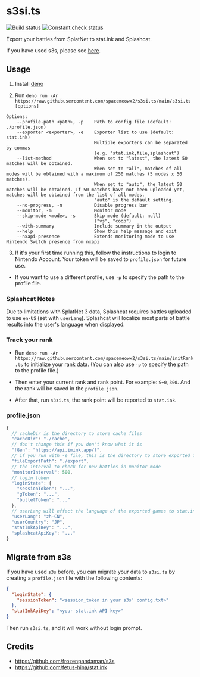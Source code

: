 # s3si.ts

[![Build status](https://github.com/spacemeowx2/s3si.ts/workflows/Build/badge.svg)](https://github.com/spacemeowx2/s3si.ts/actions/workflows/ci.yaml)
[![Constant check status](https://github.com/spacemeowx2/s3si.ts/workflows/Constant%20Check/badge.svg)](https://github.com/spacemeowx2/s3si.ts/actions/workflows/constant-check.yaml)

Export your battles from SplatNet to stat.ink and Splashcat.

If you have used s3s, please see [here](#migrate-from-s3s).

## Usage

1. Install [deno](https://deno.land/)

2. Run
   `deno run -Ar https://raw.githubusercontent.com/spacemeowx2/s3si.ts/main/s3si.ts [options]`

```
Options:
    --profile-path <path>, -p    Path to config file (default: ./profile.json)
    --exporter <exporter>, -e    Exporter list to use (default: stat.ink)
                                 Multiple exporters can be separated by commas
                                 (e.g. "stat.ink,file,splashcat")
    --list-method                When set to "latest", the latest 50 matches will be obtained.
                                 When set to "all", matches of all modes will be obtained with a maximum of 250 matches (5 modes x 50 matches).
                                 When set to "auto", the latest 50 matches will be obtained. If 50 matches have not been uploaded yet, matches will be obtained from the list of all modes.
                                 "auto" is the default setting.
    --no-progress, -n            Disable progress bar
    --monitor, -m                Monitor mode
    --skip-mode <mode>, -s       Skip mode (default: null)
                                 ("vs", "coop")
    --with-summary               Include summary in the output
    --help                       Show this help message and exit
    --nxapi-presence             Extends monitoring mode to use Nintendo Switch presence from nxapi
```

3. If it's your first time running this, follow the instructions to login to
   Nintendo Account. Your token will be saved to `profile.json` for future use.

- If you want to use a different profile, use `-p` to specify the path to the
  profile file.

### Splashcat Notes

Due to limitations with SplatNet 3 data, Splashcat requires battles uploaded to use `en-US` (set with `userLang`). Splashcat will localize most parts of battle results into the user's language when displayed.

### Track your rank

- Run
  `deno run -Ar https://raw.githubusercontent.com/spacemeowx2/s3si.ts/main/initRank.ts`
  to initialize your rank data. (You can also use `-p` to specify the path to
  the profile file.)

- Then enter your current rank and rank point. For example: `S+0,300`. And the
  rank will be saved in the `profile.json`.

- After that, run `s3si.ts`, the rank point will be reported to `stat.ink`.

### profile.json

```js
{
  // cacheDir is the directory to store cache files
  "cacheDir": "./cache",
  // don't change this if you don't know what it is
  "fGen": "https://api.imink.app/f",
  // if you run with -e file, this is the directory to store exported files
  "fileExportPath": "./export",
  // the interval to check for new battles in monitor mode
  "monitorInterval": 500,
  // login token
  "loginState": {
    "sessionToken": "...",
    "gToken": "...",
    "bulletToken": "..."
  },
  // userLang will effect the language of the exported games to stat.ink
  "userLang": "zh-CN",
  "userCountry": "JP",
  "statInkApiKey": "...",
  "splashcatApiKey": "..."
}
```

## Migrate from s3s

If you have used `s3s` before, you can migrate your data to `s3si.ts` by
creating a `profile.json` file with the following contents:

```json
{
  "loginState": {
    "sessionToken": "<session_token in your s3s' config.txt>"
  },
  "statInkApiKey": "<your stat.ink API key>"
}
```

Then run `s3si.ts`, and it will work without login prompt.

## Credits

- https://github.com/frozenpandaman/s3s
- https://github.com/fetus-hina/stat.ink
